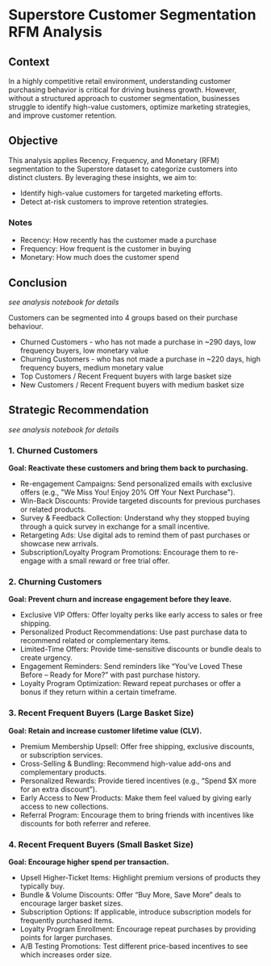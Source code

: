 # Superstore Customer Segmentation RFM Analysis
## Context
In a highly competitive retail environment, understanding customer purchasing behavior is critical for driving business growth. However, without a structured approach to customer segmentation, businesses struggle to identify high-value customers, optimize marketing strategies, and improve customer retention.

## Objective
This analysis applies Recency, Frequency, and Monetary (RFM) segmentation to the Superstore dataset to categorize customers into distinct clusters. By leveraging these insights, we aim to:
* Identify high-value customers for targeted marketing efforts.
* Detect at-risk customers to improve retention strategies.

### Notes
* Recency: How recently has the customer made a purchase
* Frequency: How frequent is the customer in buying
* Monetary: How much does the customer spend

## Conclusion

*see analysis notebook for details*

Customers can be segmented into 4 groups based on their purchase behaviour. 
* Churned Customers - who has not made a purchase in ~290 days, low frequency buyers, low monetary value
* Churning Customers - who has not made a purchase in ~220 days, high frequency buyers, medium monetary value
* Top Customers / Recent Frequent buyers with large basket size
* New Customers / Recent Frequent buyers with medium basket size

## Strategic Recommendation

*see analysis notebook for details*

### 1. Churned Customers
**Goal: Reactivate these customers and bring them back to purchasing.**

* Re-engagement Campaigns: Send personalized emails with exclusive offers (e.g., "We Miss You! Enjoy 20% Off Your Next Purchase").
* Win-Back Discounts: Provide targeted discounts for previous purchases or related products.
* Survey & Feedback Collection: Understand why they stopped buying through a quick survey in exchange for a small incentive.
* Retargeting Ads: Use digital ads to remind them of past purchases or showcase new arrivals.
* Subscription/Loyalty Program Promotions: Encourage them to re-engage with a small reward or free trial offer.

### 2. Churning Customers
**Goal: Prevent churn and increase engagement before they leave.**

* Exclusive VIP Offers: Offer loyalty perks like early access to sales or free shipping.
* Personalized Product Recommendations: Use past purchase data to recommend related or complementary items.
* Limited-Time Offers: Provide time-sensitive discounts or bundle deals to create urgency.
* Engagement Reminders: Send reminders like “You’ve Loved These Before – Ready for More?” with past purchase history.
* Loyalty Program Optimization: Reward repeat purchases or offer a bonus if they return within a certain timeframe.
  
### 3. Recent Frequent Buyers (Large Basket Size)
**Goal: Retain and increase customer lifetime value (CLV).**
* Premium Membership Upsell: Offer free shipping, exclusive discounts, or subscription services.
* Cross-Selling & Bundling: Recommend high-value add-ons and complementary products.
* Personalized Rewards: Provide tiered incentives (e.g., “Spend $X more for an extra discount”).
* Early Access to New Products: Make them feel valued by giving early access to new collections.
* Referral Program: Encourage them to bring friends with incentives like discounts for both referrer and referee.
  
### 4. Recent Frequent Buyers (Small Basket Size)
**Goal: Encourage higher spend per transaction.**
* Upsell Higher-Ticket Items: Highlight premium versions of products they typically buy.
* Bundle & Volume Discounts: Offer “Buy More, Save More” deals to encourage larger basket sizes.
* Subscription Options: If applicable, introduce subscription models for frequently purchased items.
* Loyalty Program Enrollment: Encourage repeat purchases by providing points for larger purchases.
* A/B Testing Promotions: Test different price-based incentives to see which increases order size.
